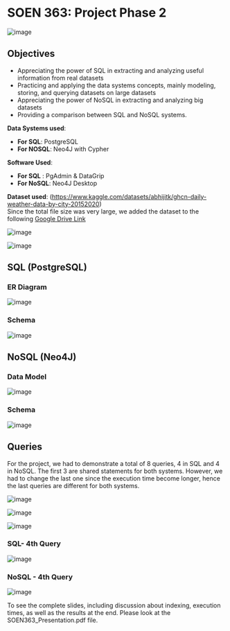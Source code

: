 # SOEN 363: Project Phase 2
![image](https://user-images.githubusercontent.com/59709752/167078413-ad370904-93d1-422b-ab49-63406f79bab7.png)

## Objectives
* Appreciating the power of SQL in extracting and analyzing useful information from real datasets
* Practicing and applying the data systems concepts, mainly modeling, storing, and querying datasets on large datasets
* Appreciating the power of NoSQL in extracting and analyzing big datasets
* Providing a comparison between SQL and NoSQL systems.

**Data Systems used**:
  * **For SQL**: PostgreSQL
  * **For NOSQL**: Neo4J with Cypher

**Software Used**:
 * **For SQL** : PgAdmin & DataGrip
 * **For NoSQL**: Neo4J Desktop

**Dataset used**: (https://www.kaggle.com/datasets/abhijitk/ghcn-daily-weather-data-by-city-20152020)
<br>
   Since the total file size was very large, we added the dataset to the following [Google Drive Link](https://drive.google.com/drive/folders/1lettO8xSJz4LAsgOh9gU81lKtx9DgJKr?usp=sharing)
   
![image](https://user-images.githubusercontent.com/59709752/167081830-675532f6-b7d0-4ebb-859a-526b8b1d235c.png)

![image](https://user-images.githubusercontent.com/59709752/167082016-59888b66-3f9c-41da-8b67-cb4fd04dcbaf.png)

## SQL (PostgreSQL)

### ER Diagram
![image](https://user-images.githubusercontent.com/59709752/167082510-7b21ed52-94cf-4e47-87cb-c7b72cab941a.png)

### Schema
![image](https://user-images.githubusercontent.com/59709752/167082684-75c34e7e-08e2-407c-a6e9-4b33fa6fbee7.png)


## NoSQL (Neo4J)

### Data Model

![image](https://user-images.githubusercontent.com/59709752/167082873-39809312-9348-4ddc-bc41-e8f0d7f04d70.png)

### Schema

![image](https://user-images.githubusercontent.com/59709752/167083182-991a3eae-6946-473e-af4d-89807a7a34d2.png)

## Queries
For the project, we had to demonstrate a total of 8 queries, 4 in SQL and 4 in NoSQL. The first 3 are shared statements for both systems. 
However, we had to change the last one since the execution time become longer, hence the last queries are different for both systems.

![image](https://user-images.githubusercontent.com/59709752/167083355-f3bf57d6-9465-4568-8f12-626f73c0de94.png)

![image](https://user-images.githubusercontent.com/59709752/167083398-d97c4f2f-abc4-4dcf-89ac-3da11f72530f.png)

![image](https://user-images.githubusercontent.com/59709752/167083433-ad34afca-5d98-4cc5-9686-3d4cfdd4974e.png)

### SQL- 4th Query

![image](https://user-images.githubusercontent.com/59709752/167084922-b9f7ebb8-5ac7-4cb7-aec3-f63c48629812.png)


### NoSQL - 4th Query

![image](https://user-images.githubusercontent.com/59709752/167085004-ca5a6d9f-e895-4496-bef4-441c23359c24.png)

To see the complete slides, including discussion about indexing, execution times, as well as the results at the end. Please look at the SOEN363_Presentation.pdf file.



